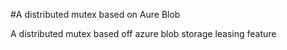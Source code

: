 #A distributed mutex based on Aure Blob

A distributed mutex based off azure blob storage leasing feature


